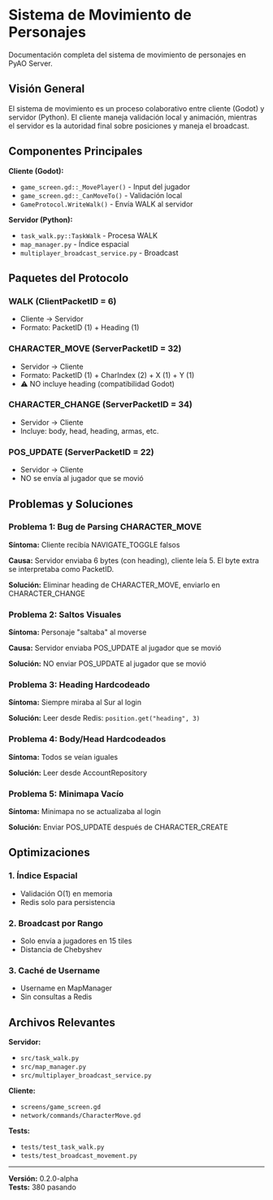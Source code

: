 # Sistema de Movimiento de Personajes

Documentación completa del sistema de movimiento de personajes en PyAO Server.

## Visión General

El sistema de movimiento es un proceso colaborativo entre cliente (Godot) y servidor (Python). El cliente maneja validación local y animación, mientras el servidor es la autoridad final sobre posiciones y maneja el broadcast.

## Componentes Principales

**Cliente (Godot):**
- `game_screen.gd::_MovePlayer()` - Input del jugador
- `game_screen.gd::_CanMoveTo()` - Validación local
- `GameProtocol.WriteWalk()` - Envía WALK al servidor

**Servidor (Python):**
- `task_walk.py::TaskWalk` - Procesa WALK
- `map_manager.py` - Índice espacial
- `multiplayer_broadcast_service.py` - Broadcast

## Paquetes del Protocolo

### WALK (ClientPacketID = 6)
- Cliente → Servidor
- Formato: PacketID (1) + Heading (1)

### CHARACTER_MOVE (ServerPacketID = 32)
- Servidor → Cliente
- Formato: PacketID (1) + CharIndex (2) + X (1) + Y (1)
- ⚠️ NO incluye heading (compatibilidad Godot)

### CHARACTER_CHANGE (ServerPacketID = 34)
- Servidor → Cliente
- Incluye: body, head, heading, armas, etc.

### POS_UPDATE (ServerPacketID = 22)
- Servidor → Cliente
- NO se envía al jugador que se movió

## Problemas y Soluciones

### Problema 1: Bug de Parsing CHARACTER_MOVE

**Síntoma:** Cliente recibía NAVIGATE_TOGGLE falsos

**Causa:** Servidor enviaba 6 bytes (con heading), cliente leía 5. El byte extra se interpretaba como PacketID.

**Solución:** Eliminar heading de CHARACTER_MOVE, enviarlo en CHARACTER_CHANGE

### Problema 2: Saltos Visuales

**Síntoma:** Personaje "saltaba" al moverse

**Causa:** Servidor enviaba POS_UPDATE al jugador que se movió

**Solución:** NO enviar POS_UPDATE al jugador que se movió

### Problema 3: Heading Hardcodeado

**Síntoma:** Siempre miraba al Sur al login

**Solución:** Leer desde Redis: `position.get("heading", 3)`

### Problema 4: Body/Head Hardcodeados

**Síntoma:** Todos se veían iguales

**Solución:** Leer desde AccountRepository

### Problema 5: Minimapa Vacío

**Síntoma:** Minimapa no se actualizaba al login

**Solución:** Enviar POS_UPDATE después de CHARACTER_CREATE

## Optimizaciones

### 1. Índice Espacial
- Validación O(1) en memoria
- Redis solo para persistencia

### 2. Broadcast por Rango
- Solo envía a jugadores en 15 tiles
- Distancia de Chebyshev

### 3. Caché de Username
- Username en MapManager
- Sin consultas a Redis

## Archivos Relevantes

**Servidor:**
- `src/task_walk.py`
- `src/map_manager.py`
- `src/multiplayer_broadcast_service.py`

**Cliente:**
- `screens/game_screen.gd`
- `network/commands/CharacterMove.gd`

**Tests:**
- `tests/test_task_walk.py`
- `tests/test_broadcast_movement.py`

---

**Versión:** 0.2.0-alpha  
**Tests:** 380 pasando
